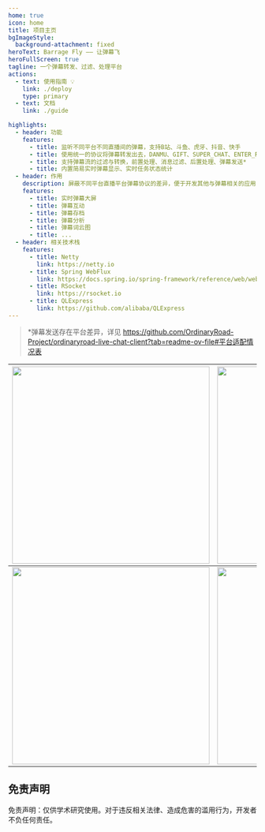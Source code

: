 ```yaml
---
home: true
icon: home
title: 项目主页
bgImageStyle:
  background-attachment: fixed
heroText: Barrage Fly —— 让弹幕飞
heroFullScreen: true
tagline: 一个弹幕转发、过滤、处理平台
actions:
  - text: 使用指南 💡
    link: ./deploy
    type: primary
  - text: 文档
    link: ./guide

highlights:
  - header: 功能
    features:
      - title: 监听不同平台不同直播间的弹幕，支持B站、斗鱼、虎牙、抖音、快手
      - title: 使用统一的协议将弹幕转发出去，DANMU、GIFT、SUPER_CHAT、ENTER_ROOM、LIKE、LIVE_STATUS_CHANGE、ROOM_STATS、SOCIAL
      - title: 支持弹幕流的过滤与转换，前置处理、消息过滤、后置处理、弹幕发送*
      - title: 内置简易实时弹幕显示、实时任务状态统计
  - header: 作用
    description: 屏蔽不同平台直播平台弹幕协议的差异，便于开发其他与弹幕相关的应用
    features:
      - title: 实时弹幕大屏
      - title: 弹幕互动
      - title: 弹幕存档
      - title: 弹幕分析
      - title: 弹幕词云图
      - title: ...
  - header: 相关技术栈
    features:
      - title: Netty
        link: https://netty.io
      - title: Spring WebFlux
        link: https://docs.spring.io/spring-framework/reference/web/webflux.html
      - title: RSocket
        link: https://rsocket.io
      - title: QLExpress
        link: https://github.com/alibaba/QLExpress
---
```


> *弹幕发送存在平台差异，详见 https://github.com/OrdinaryRoad-Project/ordinaryroad-live-chat-client?tab=readme-ov-file#平台适配情况表

| <img src="/assets/image/task.png" width="400"/>              | <img src="/assets/image/task-detail-1.png" width="400"/> | <img src="/assets/image/task-detail-2.png" width="400"/> |
|--------------------------------------------------------------|----------------------------------------------------------|----------------------------------------------------------|
| <img src="/assets/image/real-time-barrage.png" width="400"/> | <img src="/assets/image/stats-1.png" width="400"/>       | <img src="/assets/image/stats-2.png" width="400"/>       |

## 免责声明

免责声明：仅供学术研究使用。对于违反相关法律、造成危害的滥用行为，开发者不负任何责任。
